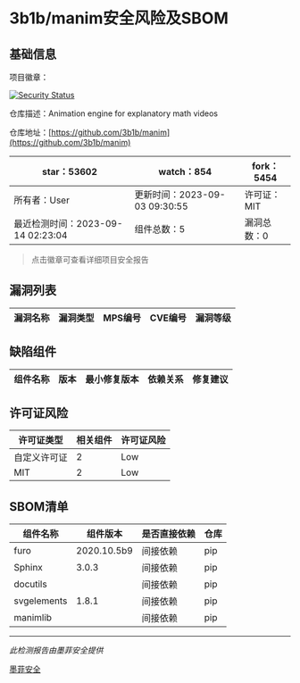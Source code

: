 # 3b1b/manim安全风险及SBOM

## 基础信息

项目徽章：

[![Security Status](https://www.murphysec.com/platform3/v31/badge/1702024999858733056.svg)](https://www.murphysec.com/console/report/1701299265133477888/1702024999858733056)

仓库描述：Animation engine for explanatory math videos

仓库地址：[https://github.com/3b1b/manim](https://github.com/3b1b/manim)

| star：53602 | watch：854 | fork：5454 |
| ----------- | -------------- | ------------ |
| 所有者：User | 更新时间：2023-09-03 09:30:55 | 许可证：MIT |
| 最近检测时间：2023-09-14 02:23:04 | 组件总数：5 | 漏洞总数：0 |

> 点击徽章可查看详细项目安全报告



## 漏洞列表

| 漏洞名称 | 漏洞类型 | MPS编号 | CVE编号 | 漏洞等级 |
| ------- | ------ | ------- | ------ | ----- |





## 缺陷组件

| 组件名称 | 版本 | 最小修复版本 | 依赖关系 | 修复建议 |
| -------- | ---- | ------------ | -------- | -------- |





## 许可证风险

| 许可证类型 | 相关组件 | 许可证风险 |
| ---------- | -------- | ---------- |
|自定义许可证|2|Low|
|MIT|2|Low|




## SBOM清单

| 组件名称 | 组件版本 | 是否直接依赖 | 仓库 |
| -------- | -------- | ------------ | ---- |
|furo|2020.10.5b9|间接依赖|pip|
|Sphinx|3.0.3|间接依赖|pip|
|docutils||间接依赖|pip|
|svgelements|1.8.1|间接依赖|pip|
|manimlib||间接依赖|pip|


------

*此检测报告由墨菲安全提供*

[墨菲安全](www.murphysec.com)